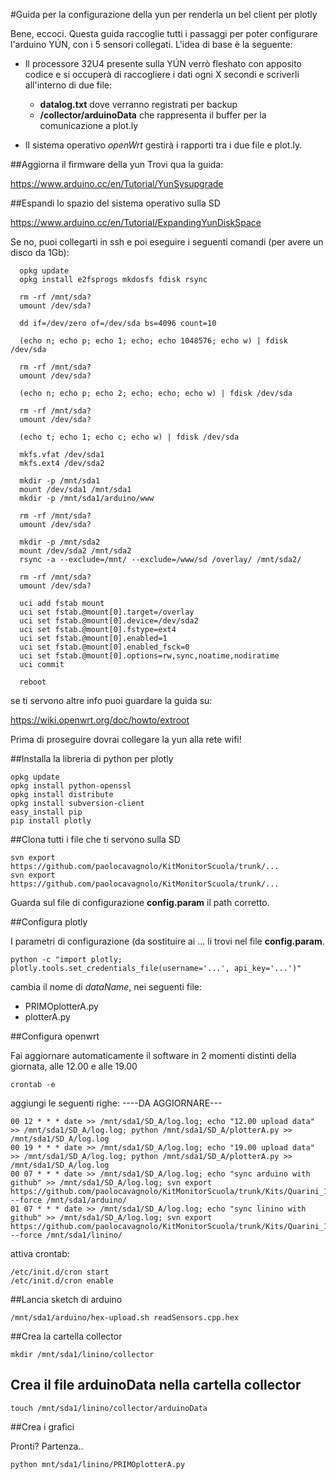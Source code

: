 #Guida per la configurazione della yun per renderla un bel client per plotly

Bene, eccoci.
Questa guida raccoglie tutti i passaggi per poter configurare l'arduino YÚN, con i 5 sensori collegati.
L'idea di base è la seguente:

 - Il processore 32U4 presente sulla YÚN verrò fleshato con apposito codice e si occuperà di raccogliere i dati ogni X secondi e scriverli all'interno di due file:
    - **datalog.txt** dove verranno registrati per backup
    - **/collector/arduinoData** che rappresenta il buffer per la comunicazione a plot.ly

 - Il sistema operativo *openWrt* gestirà i rapporti tra i due file e plot.ly.



##Aggiorna il firmware della yun
Trovi qua la guida:

https://www.arduino.cc/en/Tutorial/YunSysupgrade

##Espandi lo spazio del sistema operativo sulla SD

https://www.arduino.cc/en/Tutorial/ExpandingYunDiskSpace

Se no, puoi collegarti in ssh e poi eseguire i seguenti comandi (per avere un disco da 1Gb):


      opkg update
      opkg install e2fsprogs mkdosfs fdisk rsync

      rm -rf /mnt/sda?
      umount /dev/sda?

      dd if=/dev/zero of=/dev/sda bs=4096 count=10

      (echo n; echo p; echo 1; echo; echo 1048576; echo w) | fdisk /dev/sda

      rm -rf /mnt/sda?
      umount /dev/sda?

      (echo n; echo p; echo 2; echo; echo; echo w) | fdisk /dev/sda

      rm -rf /mnt/sda?
      umount /dev/sda?

      (echo t; echo 1; echo c; echo w) | fdisk /dev/sda

      mkfs.vfat /dev/sda1
      mkfs.ext4 /dev/sda2

      mkdir -p /mnt/sda1
      mount /dev/sda1 /mnt/sda1
      mkdir -p /mnt/sda1/arduino/www

      rm -rf /mnt/sda?
      umount /dev/sda?

      mkdir -p /mnt/sda2
      mount /dev/sda2 /mnt/sda2
      rsync -a --exclude=/mnt/ --exclude=/www/sd /overlay/ /mnt/sda2/

      rm -rf /mnt/sda?
      umount /dev/sda?

      uci add fstab mount
      uci set fstab.@mount[0].target=/overlay
      uci set fstab.@mount[0].device=/dev/sda2
      uci set fstab.@mount[0].fstype=ext4
      uci set fstab.@mount[0].enabled=1
      uci set fstab.@mount[0].enabled_fsck=0
      uci set fstab.@mount[0].options=rw,sync,noatime,nodiratime
      uci commit

      reboot

se ti servono altre info puoi guardare la guida su:

https://wiki.openwrt.org/doc/howto/extroot

Prima di proseguire dovrai collegare la yun alla rete wifi!



##Installa la libreria di python per plotly

    opkg update
    opkg install python-openssl
    opkg install distribute
    opkg install subversion-client
    easy_install pip
    pip install plotly

##Clona tutti i file che ti servono sulla SD

    svn export https://github.com/paolocavagnolo/KitMonitorScuola/trunk/...
    svn export https://github.com/paolocavagnolo/KitMonitorScuola/trunk/...

Guarda sul file di configurazione **config.param** il path corretto.

##Configura plotly

I parametri di configurazione (da sostituire ai ... li trovi nel file **config.param**.

    python -c "import plotly; plotly.tools.set_credentials_file(username='...', api_key='...')"

cambia il nome di *dataName*, nei seguenti file:

- PRIMOplotterA.py
- plotterA.py


##Configura openwrt

Fai aggiornare automaticamente il software in 2 momenti distinti della giornata, alle 12.00 e alle 19.00

    crontab -e

aggiungi le seguenti righe: ----DA AGGIORNARE---

    00 12 * * * date >> /mnt/sda1/SD_A/log.log; echo "12.00 upload data" >> /mnt/sda1/SD_A/log.log; python /mnt/sda1/SD_A/plotterA.py >> /mnt/sda1/SD_A/log.log
    00 19 * * * date >> /mnt/sda1/SD_A/log.log; echo "19.00 upload data" >> /mnt/sda1/SD_A/log.log; python /mnt/sda1/SD_A/plotterA.py >> /mnt/sda1/SD_A/log.log
    00 07 * * * date >> /mnt/sda1/SD_A/log.log; echo "sync arduino with github" >> /mnt/sda1/SD_A/log.log; svn export https://github.com/paolocavagnolo/KitMonitorScuola/trunk/Kits/Quarini_1/3E/arduino/ --force /mnt/sda1/arduino/
    01 07 * * * date >> /mnt/sda1/SD_A/log.log; echo "sync linino with github" >> /mnt/sda1/SD_A/log.log; svn export https://github.com/paolocavagnolo/KitMonitorScuola/trunk/Kits/Quarini_1/3E/linino/ --force /mnt/sda1/linino/



attiva crontab:

    /etc/init.d/cron start
    /etc/init.d/cron enable

##Lancia sketch di arduino

    /mnt/sda1/arduino/hex-upload.sh readSensors.cpp.hex

##Crea la cartella collector

    mkdir /mnt/sda1/linino/collector

## Crea il file arduinoData nella cartella collector

    touch /mnt/sda1/linino/collector/arduinoData

##Crea i grafici

Pronti? Partenza..

    python mnt/sda1/linino/PRIMOplotterA.py
